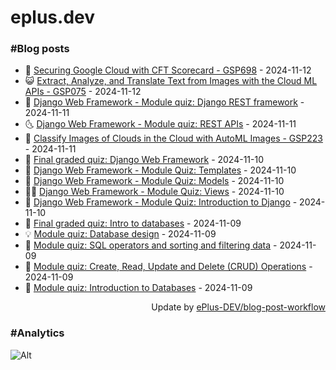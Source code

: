 # eplus.dev

### #Blog posts

<!-- BLOG-POST-LIST:START -->
 - 🧰 [Securing Google Cloud with CFT Scorecard - GSP698](https://eplus.dev/securing-google-cloud-with-cft-scorecard-gsp698) - 2024-11-12
 - 😺 [Extract, Analyze, and Translate Text from Images with the Cloud ML APIs - GSP075](https://eplus.dev/extract-analyze-and-translate-text-from-images-with-the-cloud-ml-apis-gsp075) - 2024-11-12
 - 🗽 [Django Web Framework - Module quiz: Django REST framework](https://eplus.dev/django-web-framework-module-quiz-django-rest-framework) - 2024-11-11
 - 🌜 [Django Web Framework - Module quiz: REST APIs](https://eplus.dev/django-web-framework-module-quiz-rest-apis) - 2024-11-11
 - 📝 [Classify Images of Clouds in the Cloud with AutoML Images - GSP223](https://eplus.dev/classify-images-of-clouds-in-the-cloud-with-automl-images-gsp223) - 2024-11-11
 - 🚀 [Final graded quiz: Django Web Framework](https://eplus.dev/final-graded-quiz-django-web-framework) - 2024-11-10
 - 💼 [Django Web Framework - Module Quiz: Templates](https://eplus.dev/django-web-framework-module-quiz-templates) - 2024-11-10
 - 🦣 [Django Web Framework - Module Quiz: Models](https://eplus.dev/django-web-framework-module-quiz-models) - 2024-11-10
 - 👨‍🏫 [Django Web Framework - Module Quiz: Views](https://eplus.dev/django-web-framework-module-quiz-views) - 2024-11-10
 - 🔭 [Django Web Framework - Module Quiz: Introduction to Django](https://eplus.dev/django-web-framework-module-quiz-introduction-to-django) - 2024-11-10
 - 🤡 [Final graded quiz: Intro to databases](https://eplus.dev/final-graded-quiz-intro-to-databases) - 2024-11-09
 - 💡 [Module quiz: Database design](https://eplus.dev/module-quiz-database-design) - 2024-11-09
 - 🦣 [Module quiz: SQL operators and sorting and filtering data](https://eplus.dev/module-quiz-sql-operators-and-sorting-and-filtering-data) - 2024-11-09
 - 💪 [Module quiz: Create, Read, Update and Delete &lpar;CRUD&rpar; Operations](https://eplus.dev/module-quiz-create-read-update-and-delete-crud-operations) - 2024-11-09
 - 🤡 [Module quiz: Introduction to Databases](https://eplus.dev/module-quiz-introduction-to-databases) - 2024-11-09<!-- BLOG-POST-LIST:END -->

<div align="right">
  Update by <a target="_blank"
    href="https://github.com/ePlus-DEV/blog-post-workflow">ePlus-DEV/blog-post-workflow</a>
</div>

### #Analytics
![Alt](https://repobeats.axiom.co/api/embed/9990f7cddfbad8d834990b10ccad05f81ac1096f.svg "Repobeats analytics image")
